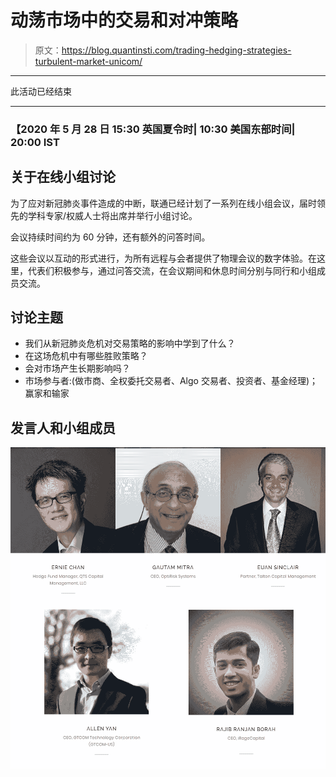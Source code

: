 # 动荡市场中的交易和对冲策略

> 原文：<https://blog.quantinsti.com/trading-hedging-strategies-turbulent-market-unicom/>

* * *

此活动已经结束

* * *

### 【2020 年 5 月 28 日 15:30 英国夏令时| 10:30 美国东部时间| 20:00 IST

## **关于在线小组讨论**

为了应对新冠肺炎事件造成的中断，联通已经计划了一系列在线小组会议，届时领先的学科专家/权威人士将出席并举行小组讨论。

会议持续时间约为 60 分钟，还有额外的问答时间。

这些会议以互动的形式进行，为所有远程与会者提供了物理会议的数字体验。在这里，代表们积极参与，通过问答交流，在会议期间和休息时间分别与同行和小组成员交流。

## **讨论主题**

*   我们从新冠肺炎危机对交易策略的影响中学到了什么？
*   在这场危机中有哪些胜败策略？
*   会对市场产生长期影响吗？
*   市场参与者:(做市商、全权委托交易者、Algo 交易者、投资者、基金经理)；赢家和输家

## **发言人和小组成员**

![](img/f40f66a643785134c63b7ed1d152c36b.png)